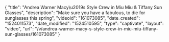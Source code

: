 {
    "title": "Andrea Warner Macy\u2019s Style Crew in Miu Miu & Tiffany Sun Glasses",
    "description": "Make sure you have a fabulous, to die for sunglasses this spring",
    "videoid": "161073085",
    "date_created": "1524011573",
    "date_modified": "1524510595",
    "type": "captivate",
    "layout": "video",
    "url": "\/v\/andrea-warner-macy-s-style-crew-in-miu-miu-tiffany-sun-glasses\/161073085"
}